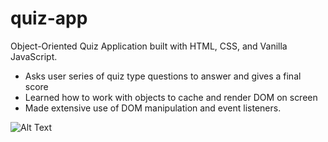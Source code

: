 # quiz-app
Object-Oriented Quiz Application built with HTML, CSS, and Vanilla JavaScript.

- Asks user series of quiz type questions to answer and gives a final score
- Learned how to work with objects to cache and render DOM on screen
- Made extensive use of DOM manipulation and event listeners.

![Alt Text](https://media.giphy.com/media/6S2Z6uBo1pbFaJxVfo/source.gif)

